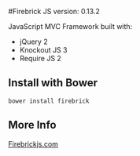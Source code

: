 #Firebrick JS version: 0.13.2

JavaScript MVC Framework built with:

* jQuery 2
* Knockout JS 3
* Require JS 2

## Install with Bower
```
bower install firebrick
```

## More Info
[Firebrickjs.com](http://www.firebrickjs.com)